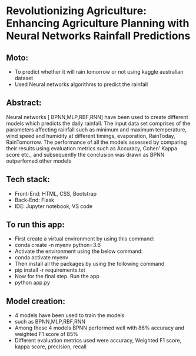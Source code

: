 # Revolutionizing Agriculture: Enhancing Agriculture Planning with Neural Networks Rainfall Predictions
## Moto:
* To predict whether it will rain tomorrow or not using kaggle australian dataset 
* Used Neural networks algorithms to predict the rainfall

## Abstract:
Neural networks [ BPNN,MLP,RBF,RNN] have been used to create different models which predicts the daily rainfall. The input data set comprises of the parameters affecting rainfall such as minimum and maximum temperature, wind speed and humidity at different timings, evaporation, RainToday, RainTomorrow. The performance of all the models assessed by comparing their results using evaluation metrics such as Accuracy, Cohen’ Kappa score etc., and subsequently the conclusion was drawn as BPNN outperfomed other models

## Tech stack:
* Front-End: HTML, CSS, Bootstrap
* Back-End: Flask
* IDE: Jupyter notebook, VS code
 
## To run this app:
* First create a virtual environment by using this command:
* conda create -n myenv python=3.6
* Activate the environment using the below command:
* conda activate myenv
* Then install all the packages by using the following command
* pip install -r requirements.txt
* Now for the final step. Run the app
* python app.py

## Model creation:

* 4 models have been used to train the models
* such as BPNN,MLP,RBF,RNN
* Among these 4 models BPNN performed well with 86% accuracy and weighted F1 score of 85% 
* Different evaluation metrics used were accuracy, Weighted F1 score, kappa score, precision, recall
